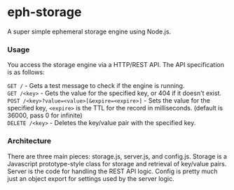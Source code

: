 # eph-storage

A super simple ephemeral storage engine using Node.js.

### Usage

You access the storage engine via a HTTP/REST API.  The API specification is as follows:

`GET /` - Gets a test message to check if the engine is running.  
`GET /<key>` - Gets the value for the specified key, or 404 if it doesn't exist.  
`POST /<key>?value=<value>[&expire=<expire>]` - Sets the value for the specified key, `<expire>` is the TTL for the record in milliseconds. (default is 36000, pass 0 for infinite)  
`DELETE /<key>` - Deletes the key/value pair with the specified key.  

### Architecture

There are three main pieces: storage.js, server.js, and config.js.  Storage is a Javascript prototype-style class for storage and retrieval of key/value pairs.  Server is the code for handling the REST API logic.  Config is pretty much just an object export for settings used by the server logic.
